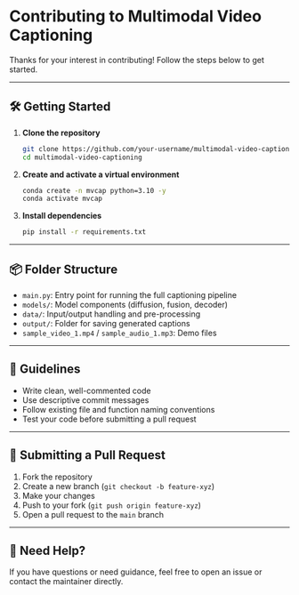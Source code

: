 # Contributing to Multimodal Video Captioning

Thanks for your interest in contributing! Follow the steps below to get started.

---

## 🛠️ Getting Started

1. **Clone the repository**
   ```bash
   git clone https://github.com/your-username/multimodal-video-captioning.git
   cd multimodal-video-captioning
   ```

2. **Create and activate a virtual environment**
   ```bash
   conda create -n mvcap python=3.10 -y
   conda activate mvcap
   ```

3. **Install dependencies**
   ```bash
   pip install -r requirements.txt
   ```

---

## 📦 Folder Structure

- `main.py`: Entry point for running the full captioning pipeline
- `models/`: Model components (diffusion, fusion, decoder)
- `data/`: Input/output handling and pre-processing
- `output/`: Folder for saving generated captions
- `sample_video_1.mp4` / `sample_audio_1.mp3`: Demo files

---

## 📄 Guidelines

- Write clean, well-commented code
- Use descriptive commit messages
- Follow existing file and function naming conventions
- Test your code before submitting a pull request

---

## 🚀 Submitting a Pull Request

1. Fork the repository
2. Create a new branch (`git checkout -b feature-xyz`)
3. Make your changes
4. Push to your fork (`git push origin feature-xyz`)
5. Open a pull request to the `main` branch

---

## 🙋 Need Help?

If you have questions or need guidance, feel free to open an issue or contact the maintainer directly.

